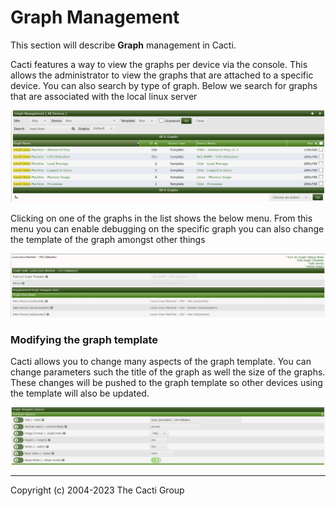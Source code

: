 # Graph Management

This section will describe **Graph** management in Cacti.

Cacti features a way to view the graphs per device via the console. This allows
the administrator to view the graphs that are attached to a specific device. You
can also search by type of graph. Below we search for graphs that are
associated with the local linux server

![graph management](images/graph-management.png)

Clicking on one of the graphs in the list shows the below menu. From this menu
you can enable debugging on the specific graph you can also change the template
of the graph amongst other things

![Graph management click](images/graph-management-graph.png)

### Modifying the graph template

Cacti allows you to change many aspects of the graph template.  You can
change parameters such the title of the graph as well the size of the graphs.
These changes will be pushed to the graph template so other devices using the
template will also be updated.

![Graph template options](images/graph-template-options.png)

---
Copyright (c) 2004-2023 The Cacti Group
